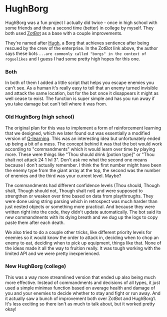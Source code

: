 # HughBorg
HughBorg was a fun project I actually did twice - once in high school with some friends and then a second time (better) in college by myself. They both used [ZotBot](https://crawl.develz.org/tavern/viewtopic.php?f=22&t=2333) as a base with a couple improvements.

They're named after [Hugh](https://memory-alpha.fandom.com/wiki/Hugh), a Borg that achieves sentience after being rescued by the crew of the enterprise. In the ZotBot link above, the author says these bots `...are commonly called "borgs" in the context of roguelikes` and I guess I had some pretty high hopes for this one.

### Both
In both of them I added a little script that helps you escape enemies you can't see. As a human it's really easy to tell that an enemy turned invisible and attack the same location, but for the bot once it disappears it might as well cease to exist. The function is super simple and has you run away if you take damage but can't tell where it was from.

### Old HughBorg (high school)
The original plan for this was to implement a form of reinforcement learning that we designed, which we later found out was essentially a modified version of [Q-learning](https://en.wikipedia.org/wiki/Q-learning). This was an interesting idea but unfortunately ended up being a bit of a mess. The concept behind it was that the bot would work according to "commandments" which it would learn over time by playing more. These were things like "Thou should drink \[potion type\]" or "Thou shalt not attack 24 1 lvl 3". Don't ask me what the second one means because I don't actually remember. I think the first number might have been the enemy type from the giant array at the top, the second was the number of enemies and the third was your current level. Maybe?

The commandments had different confidence levels (Thou should, Though shalt, Though should not, Though shalt not) and were supposed to strengthen or weaken over time based on data from playthroughs. They were done using string parsing which in retrospect was much harder than just nested objects or something more practical. And because they were written right into the code, they didn't update automatically. The bot said its new commandments with its dying breath and we dug up the logs to copy paste them after each death.

We also tried to do a couple other tricks, like different priority levels for enemies so it would know the order to attack in, deciding when to chop an enemy to eat, deciding when to pick up equipment, things like that. None of the ideas made it all the way to fruition really. It was tough working with the limited API and we were pretty inexperienced.

### New HughBorg (college)
This was a way more streamlined version that ended up also being much more effective. Instead of commandments and decisions of all types, it just used a simple minimax function based on average health and damage of you and your enemies to decide whether to stay and fight or run away. And it actually saw a bunch of improvement both over ZotBot and HughBorg1. It's less exciting so there isn't as much to talk about, but it worked pretty okay!